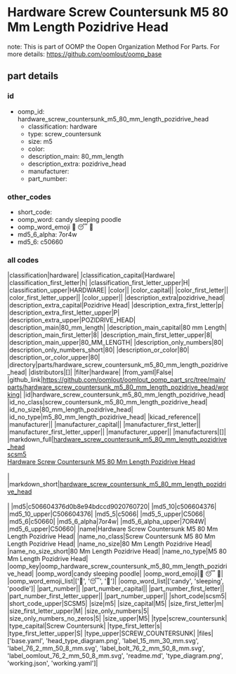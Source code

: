 # Hardware Screw Countersunk M5 80 Mm Length Pozidrive Head  

note: This is part of OOMP the Oopen Organization Method For Parts. For more details: https://github.com/oomlout/oomp_base

##  part details





### id
* oomp_id: hardware_screw_countersunk_m5_80_mm_length_pozidrive_head
  * classification: hardware
  * type: screw_countersunk
  * size: m5
  * color: 
  * description_main: 80_mm_length
  * description_extra: pozidrive_head
  * manufacturer: 
  * part_number: 

### other_codes
* short_code: 
* oomp_word: candy sleeping poodle
* oomp_word_emoji :candy: :sleeping: :poodle:
* md5_6_alpha: 7or4w
* md5_6: c50660

### all codes 
|classification|hardware|
|classification_capital|Hardware|
|classification_first_letter|h|
|classification_first_letter_upper|H|
|classification_upper|HARDWARE|
|color||
|color_capital||
|color_first_letter||
|color_first_letter_upper||
|color_upper||
|description_extra|pozidrive_head|
|description_extra_capital|Pozidrive Head|
|description_extra_first_letter|p|
|description_extra_first_letter_upper|P|
|description_extra_upper|POZIDRIVE_HEAD|
|description_main|80_mm_length|
|description_main_capital|80 mm Length|
|description_main_first_letter|8|
|description_main_first_letter_upper|8|
|description_main_upper|80_MM_LENGTH|
|description_only_numbers|80|
|description_only_numbers_short|80|
|description_or_color|80|
|description_or_color_upper|80|
|directory|parts/hardware_screw_countersunk_m5_80_mm_length_pozidrive_head|
|distributors|[]|
|filter|hardware|
|from_yaml|False|
|github_link|https://github.com/oomlout/oomlout_oomp_part_src/tree/main/parts/hardware_screw_countersunk_m5_80_mm_length_pozidrive_head/working|
|id|hardware_screw_countersunk_m5_80_mm_length_pozidrive_head|
|id_no_class|screw_countersunk_m5_80_mm_length_pozidrive_head|
|id_no_size|80_mm_length_pozidrive_head|
|id_no_type|m5_80_mm_length_pozidrive_head|
|kicad_reference||
|manufacturer||
|manufacturer_capital||
|manufacturer_first_letter||
|manufacturer_first_letter_upper||
|manufacturer_upper||
|manufacturers|[]|
|markdown_full|[hardware_screw_countersunk_m5_80_mm_length_pozidrive_head](https://github.com/oomlout/oomlout_oomp_part_src/tree/main/parts/hardware_screw_countersunk_m5_80_mm_length_pozidrive_head/working)<br>[scsm5](https://github.com/oomlout/oomlout_oomp_part_src/tree/main/parts/hardware_screw_countersunk_m5_80_mm_length_pozidrive_head/working)<br>[Hardware Screw Countersunk M5 80 Mm Length Pozidrive Head](https://github.com/oomlout/oomlout_oomp_part_src/tree/main/parts/hardware_screw_countersunk_m5_80_mm_length_pozidrive_head/working)<br><br>|
|markdown_short|[hardware_screw_countersunk_m5_80_mm_length_pozidrive_head](https://github.com/oomlout/oomlout_oomp_part_src/tree/main/parts/hardware_screw_countersunk_m5_80_mm_length_pozidrive_head/working)<br><br>|
|md5|c506604376d0b8e94bdccd9020760720|
|md5_10|c506604376|
|md5_10_upper|C506604376|
|md5_5|c5066|
|md5_5_upper|C5066|
|md5_6|c50660|
|md5_6_alpha|7or4w|
|md5_6_alpha_upper|7OR4W|
|md5_6_upper|C50660|
|name|Hardware Screw Countersunk M5 80 Mm Length Pozidrive Head|
|name_no_class|Screw Countersunk M5 80 Mm Length Pozidrive Head|
|name_no_size|80 Mm Length Pozidrive Head|
|name_no_size_short|80 Mm Length Pozidrive Head|
|name_no_type|M5 80 Mm Length Pozidrive Head|
|oomp_key|oomp_hardware_screw_countersunk_m5_80_mm_length_pozidrive_head|
|oomp_word|candy sleeping poodle|
|oomp_word_emoji|:candy: :sleeping: :poodle:|
|oomp_word_emoji_list|[':candy:', ':sleeping:', ':poodle:']|
|oomp_word_list|['candy', 'sleeping', 'poodle']|
|part_number||
|part_number_capital||
|part_number_first_letter||
|part_number_first_letter_upper||
|part_number_upper||
|short_code|scsm5|
|short_code_upper|SCSM5|
|size|m5|
|size_capital|M5|
|size_first_letter|m|
|size_first_letter_upper|M|
|size_only_numbers|5|
|size_only_numbers_no_zeros|5|
|size_upper|M5|
|type|screw_countersunk|
|type_capital|Screw Countersunk|
|type_first_letter|s|
|type_first_letter_upper|S|
|type_upper|SCREW_COUNTERSUNK|
|files|['base.yaml', 'head_type_diagram.png', 'label_15_mm_30_mm.svg', 'label_76_2_mm_50_8_mm.svg', 'label_bolt_76_2_mm_50_8_mm.svg', 'label_oomlout_76_2_mm_50_8_mm.svg', 'readme.md', 'type_diagram.png', 'working.json', 'working.yaml']|
